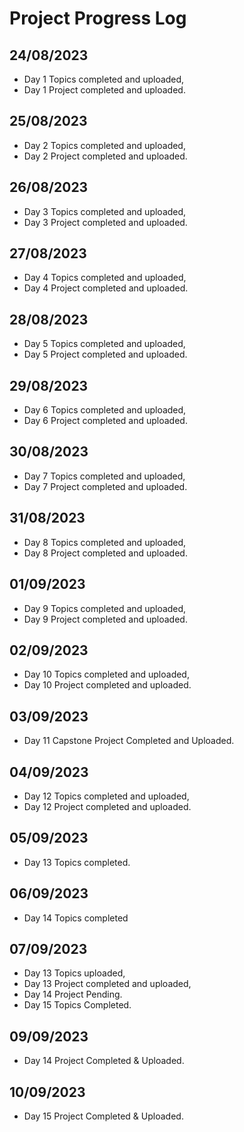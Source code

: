 # Project Progress Log

## 24/08/2023
- Day 1 Topics completed and uploaded,
- Day 1 Project completed and uploaded.

## 25/08/2023
- Day 2 Topics completed and uploaded,
- Day 2 Project completed and uploaded.

## 26/08/2023
- Day 3 Topics completed and uploaded,
- Day 3 Project completed and uploaded.

## 27/08/2023
- Day 4 Topics completed and uploaded,
- Day 4 Project completed and uploaded.

## 28/08/2023
- Day 5 Topics completed and uploaded,
- Day 5 Project completed and uploaded.

## 29/08/2023
- Day 6 Topics completed and uploaded,
- Day 6 Project completed and uploaded.

## 30/08/2023
- Day 7 Topics completed and uploaded,
- Day 7 Project completed and uploaded.

## 31/08/2023
- Day 8 Topics completed and uploaded,
- Day 8 Project completed and uploaded.

## 01/09/2023
- Day 9 Topics completed and uploaded,
- Day 9 Project completed and uploaded.

## 02/09/2023
- Day 10 Topics completed and uploaded,
- Day 10 Project completed and uploaded.

## 03/09/2023
- Day 11 Capstone Project Completed and Uploaded.

## 04/09/2023
- Day 12 Topics completed and uploaded,
- Day 12 Project completed and uploaded.

## 05/09/2023
- Day 13 Topics completed.

## 06/09/2023
- Day 14 Topics completed

## 07/09/2023
- Day 13 Topics uploaded,
- Day 13 Project completed and uploaded,
- Day 14 Project Pending.
- Day 15 Topics Completed.

## 09/09/2023
- Day 14 Project Completed & Uploaded.

## 10/09/2023
- Day 15 Project Completed & Uploaded.
